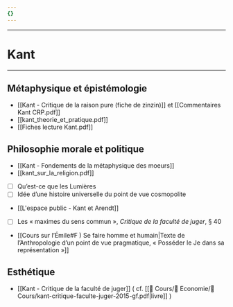 ```yaml
---
{}
---
```

***
# Kant 
***
## Métaphysique et épistémologie 

- [[Kant - Critique de la raison pure (fiche de zinzin)]] et [[Commentaires Kant CRP.pdf]] 
- [[kant_theorie_et_pratique.pdf]] 
- [[Fiches lecture Kant.pdf]]

## Philosophie morale et politique 

- [[Kant - Fondements de la métaphysique des moeurs]]
- [[kant_sur_la_religion.pdf]]
- [ ] Qu’est-ce que les Lumières 
- [ ] Idée d’une histoire universelle du point de vue cosmopolite 
- [[L'espace public - Kant et Arendt]] 
- [ ] Les « maximes du sens commun », *Critique de la faculté de juger*, § 40 
- [[Cours sur l’Émile#F ) Se faire homme et humain|Texte de l’Anthropologie d’un point de vue pragmatique, « Posséder le Je dans sa représentation »]] 

## Esthétique 

- [[Kant - Critique de la faculté de juger]] ( cf. [[📁 Cours/📁 Economie/📁 Cours/kant-critique-faculte-juger-2015-gf.pdf|livre]] ) 


